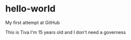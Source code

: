 # hello-world
My first attempt at GitHub

This is Tiva I'm 15 years old and I don't need a governess 
